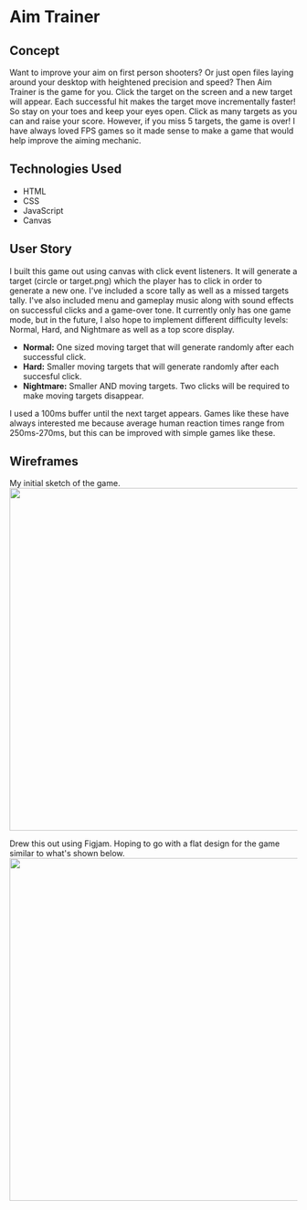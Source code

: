 # Aim Trainer

## Concept

Want to improve your aim on first person shooters? Or just open files laying around your desktop with heightened precision and speed? Then Aim Trainer is the game for you. Click the target on the screen and a new target will appear. Each successful hit makes the target move incrementally faster! So stay on your toes and keep your eyes open. Click as many targets as you can and raise your score. However, if you miss 5 targets, the game is over! I have always loved FPS games so it made sense to make a game that would help improve the aiming mechanic.

## Technologies Used

- HTML
- CSS
- JavaScript
- Canvas

## User Story

I built this game out using canvas with click event listeners. It will generate a target (circle or target.png) which the player has to click in order to generate a new one. I've included a score tally as well as a missed targets tally. I've also included menu and gameplay music along with sound effects on successful clicks and a game-over tone. It currently only has one game mode, but in the future, I also hope to implement different difficulty levels: Normal, Hard, and Nightmare as well as a top score display.

- **Normal:** One sized moving target that will generate randomly after each successful click.
- **Hard:** Smaller moving targets that will generate randomly after each succesful click.
- **Nightmare:** Smaller AND moving targets. Two clicks will be required to make moving targets disappear.

I used a 100ms buffer until the next target appears. Games like these have always interested me because average human reaction times range from 250ms-270ms, but this can be improved with simple games like these.

## Wireframes

My initial sketch of the game.  
<img src="https://i.imgur.com/Hhbni3g.jpeg" width="600"/>

Drew this out using Figjam. Hoping to go with a flat design for the game similar to what's shown below.  
<img src="https://i.imgur.com/6kefwl0.png" width="600"/>
